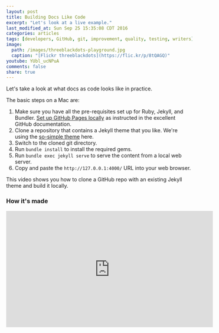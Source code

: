 ```yaml
---
layout: post
title: Building Docs Like Code
excerpt: "Let's look at a live example."
last_modified_at: Sun Sep 25 15:35:08 CDT 2016
categories: articles
tags: [developers, GitHub, git, improvement, quality, testing, writers]
image:
  path: /images/threeblackdots-playground.jpg
  caption: "[Flickr threeblackdots](https://flic.kr/p/8tQAGQ)"
youtube: YUbl_ucNPuA
comments: false
share: true
---
```


Let's take a look at what docs as code looks like in practice.

The basic steps on a Mac are:

1. Make sure you have all the pre-requisites set up for Ruby, Jekyll, and Bundler. [Set up GitHub Pages locally](https://help.github.com/articles/setting-up-your-github-pages-site-locally-with-jekyll/) as instructed in the excellent GitHub documentation.
1. Clone a repository that contains a Jekyll theme that you like. We're using the [so-simple theme](https://mmistakes.github.io/so-simple-theme/) here.
1. Switch to the cloned git directory.
1. Run `bundle install` to install the required gems.
1. Run `bundle exec jekyll serve` to serve the content from a local web server.
1. Copy and paste the `http://127.0.0.1:4000/` URL into your web browser.

This video shows you how to clone a GitHub repo with an existing Jekyll theme and build it locally.

### How it's made

<iframe width="560" height="315" src="https://www.youtube.com/embed/{{ include.id }}" frameborder="0" allowfullscreen></iframe>
